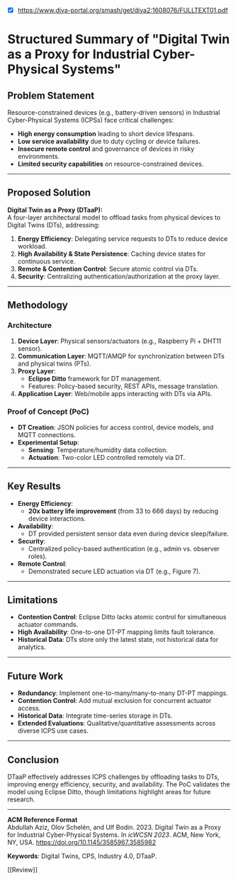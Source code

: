 - [x] https://www.diva-portal.org/smash/get/diva2:1608076/FULLTEXT01.pdf
# Structured Summary of "Digital Twin as a Proxy for Industrial Cyber-Physical Systems"

## **Problem Statement**  
Resource-constrained devices (e.g., battery-driven sensors) in Industrial Cyber-Physical Systems (ICPSs) face critical challenges:  
- **High energy consumption** leading to short device lifespans.  
- **Low service availability** due to duty cycling or device failures.  
- **Insecure remote control** and governance of devices in risky environments.  
- **Limited security capabilities** on resource-constrained devices.  

---

## **Proposed Solution**  
**Digital Twin as a Proxy (DTaaP):**  
A four-layer architectural model to offload tasks from physical devices to Digital Twins (DTs), addressing:  
1. **Energy Efficiency**: Delegating service requests to DTs to reduce device workload.  
2. **High Availability & State Persistence**: Caching device states for continuous service.  
3. **Remote & Contention Control**: Secure atomic control via DTs.  
4. **Security**: Centralizing authentication/authorization at the proxy layer.  

---

## **Methodology**  
### **Architecture**  
1. **Device Layer**: Physical sensors/actuators (e.g., Raspberry Pi + DHT11 sensor).  
2. **Communication Layer**: MQTT/AMQP for synchronization between DTs and physical twins (PTs).  
3. **Proxy Layer**:  
   - **Eclipse Ditto** framework for DT management.  
   - Features: Policy-based security, REST APIs, message translation.  
4. **Application Layer**: Web/mobile apps interacting with DTs via APIs.  

### **Proof of Concept (PoC)**  
- **DT Creation**: JSON policies for access control, device models, and MQTT connections.  
- **Experimental Setup**:  
  - **Sensing**: Temperature/humidity data collection.  
  - **Actuation**: Two-color LED controlled remotely via DT.  

---

## **Key Results**  
- **Energy Efficiency**:  
  - **20x battery life improvement** (from 33 to 666 days) by reducing device interactions.  
- **Availability**:  
  - DT provided persistent sensor data even during device sleep/failure.  
- **Security**:  
  - Centralized policy-based authentication (e.g., admin vs. observer roles).  
- **Remote Control**:  
  - Demonstrated secure LED actuation via DT (e.g., Figure 7).  

---

## **Limitations**  
- **Contention Control**: Eclipse Ditto lacks atomic control for simultaneous actuator commands.  
- **High Availability**: One-to-one DT-PT mapping limits fault tolerance.  
- **Historical Data**: DTs store only the latest state, not historical data for analytics.  

---

## **Future Work**  
- **Redundancy**: Implement one-to-many/many-to-many DT-PT mappings.  
- **Contention Control**: Add mutual exclusion for concurrent actuator access.  
- **Historical Data**: Integrate time-series storage in DTs.  
- **Extended Evaluations**: Qualitative/quantitative assessments across diverse ICPS use cases.  

---

## **Conclusion**  
DTaaP effectively addresses ICPS challenges by offloading tasks to DTs, improving energy efficiency, security, and availability. The PoC validates the model using Eclipse Ditto, though limitations highlight areas for future research.  

---

**ACM Reference Format**  
Abdullah Aziz, Olov Schelén, and Ulf Bodin. 2023. Digital Twin as a Proxy for Industrial Cyber-Physical Systems. In *icWCSN 2023*. ACM, New York, NY, USA. https://doi.org/10.1145/3585967.3585982  

**Keywords**: Digital Twins, CPS, Industry 4.0, DTaaP.  

[[Review]]